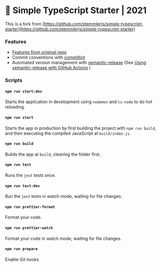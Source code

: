 # 🧰 Simple TypeScript Starter | 2021

This is a fork from [https://github.com/stemmlerjs/simple-typescript-starter](https://github.com/stemmlerjs/simple-typescript-starter) 

### Features

- [Features from original repo](https://github.com/dami2/simple-typescript-starter#features)
- Commit conventions with [commitlint](https://commitlint.js.org)
- Automated version management with [semantic-release](https://semantic-release.gitbook.io/semantic-release/) (See [Using semantic-release with GitHub Actions](https://github.com/semantic-release/semantic-release/blob/1405b94296059c0c6878fb8b626e2c5da9317632/docs/recipes/github-actions.md) )

### Scripts

#### `npm run start:dev`

Starts the application in development using `nodemon` and `ts-node` to do hot reloading.

#### `npm run start`

Starts the app in production by first building the project with `npm run build`, and then executing the compiled JavaScript at `build/index.js`.

#### `npm run build`

Builds the app at `build`, cleaning the folder first.

#### `npm run test`

Runs the `jest` tests once.

#### `npm run test:dev`

Run the `jest` tests in watch mode, waiting for file changes.

#### `npm run prettier-format`

Format your code.

#### `npm run prettier-watch`

Format your code in watch mode, waiting for file changes.

#### `npm run prepare`

Enable Git hooks
